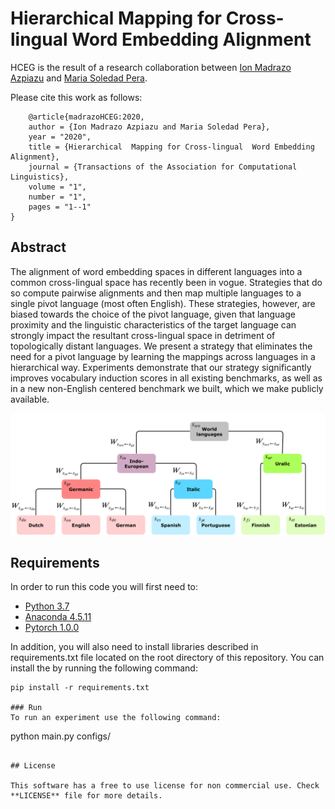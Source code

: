 # Hierarchical  Mapping for Cross-lingual  Word Embedding Alignment

HCEG is the result of a research collaboration between [Ion Madrazo Azpiazu](https://ionmadrazo.github.io/) and [Maria Soledad Pera](https://solepera.github.io/).

Please cite this work as follows:

```
    @article{madrazoHCEG:2020,
	author = {Ion Madrazo Azpiazu and Maria Soledad Pera},
	year = "2020",
	title = {Hierarchical  Mapping for Cross-lingual  Word Embedding Alignment},
	journal = {Transactions of the Association for Computational Linguistics},
	volume = "1",
	number = "1",
	pages = "1--1"
}
```
## Abstract
The alignment of word embedding spaces in different languages into a common cross-lingual space has recently been in vogue. Strategies that do so compute pairwise alignments and then map multiple languages to a single pivot language (most often English). These strategies, however, are biased towards the choice of the pivot language, given that language proximity and the linguistic characteristics of the target language can strongly impact the resultant cross-lingual space in detriment of topologically distant languages. We present a strategy that eliminates the need for a pivot language by learning the mappings across languages in a hierarchical way. Experiments demonstrate that our strategy significantly improves vocabulary induction scores in all existing benchmarks, as well as in a new non-English centered benchmark we built, which we make publicly available. 

![Example tree decription](https://github.com/ionmadrazo/HCEG/blob/master/LanguageTree.png)


## Requirements
In order to run this code you will first need to:

- [Python 3.7](https://www.python.org/downloads/)
- [Anaconda 4.5.11](https://www.anaconda.com/download/)
- [Pytorch 1.0.0](https://pytorch.org/)


In addition, you will also need to install libraries described in requirements.txt file located on the root directory of this repository. You can install the by running the following command:
```
pip install -r requirements.txt

### Run
To run an experiment use the following command:

```
python main.py configs/<config file name>
```

## License

This software has a free to use license for non commercial use. Check **LICENSE** file for more details.

